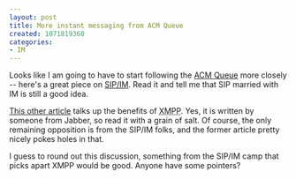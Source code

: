 ```yaml
--- 
layout: post
title: More instant messaging from ACM Queue
created: 1071819360
categories: 
- IM
---
```

<p>Looks like I am going to have to start following the <a href="http://acmqueue.com/">ACM Queue</a> more closely -- here's a great piece on <a href="http://www.acmqueue.com/modules.php?name=Content&pa=showpage&pid=87&page=1">SIP/IM</a>. Read it and tell me that SIP married with IM is still a good idea.</p>

<p><a href="http://acmqueue.com/modules.php?name=Content&pa=showpage&pid=93">This other article</a> talks up the benefits of <acronym title="Extensible Messaging and Presence Protocol">XMPP</acronym>. Yes, it is written by someone from Jabber, so read it with a grain of salt. Of course, the only remaining opposition is from the SIP/IM folks, and the former article pretty nicely pokes holes in that.</p>

<p>I guess to round out this discussion, something from the SIP/IM camp that picks apart XMPP would be good. Anyone have some pointers?</p>
